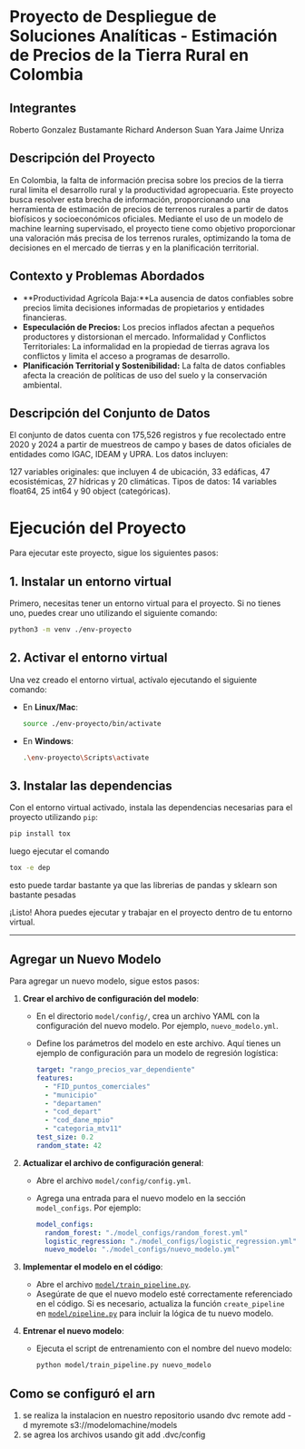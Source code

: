 # Proyecto de Despliegue de Soluciones Analíticas - Estimación de Precios de la Tierra Rural en Colombia

## Integrantes
Roberto Gonzalez Bustamante
Richard Anderson Suan Yara
Jaime Unriza

## Descripción del Proyecto
En Colombia, la falta de información precisa sobre los precios de la tierra rural limita el desarrollo rural y la productividad agropecuaria. Este proyecto busca resolver esta brecha de información, proporcionando una herramienta de estimación de precios de terrenos rurales a partir de datos biofísicos y socioeconómicos oficiales. Mediante el uso de un modelo de machine learning supervisado, el proyecto tiene como objetivo proporcionar una valoración más precisa de los terrenos rurales, optimizando la toma de decisiones en el mercado de tierras y en la planificación territorial.

## Contexto y Problemas Abordados
- **Productividad Agrícola Baja:**La ausencia de datos confiables sobre precios limita decisiones informadas de propietarios y entidades financieras.
- **Especulación de Precios:** Los precios inflados afectan a pequeños productores y distorsionan el mercado.
Informalidad y Conflictos Territoriales: La informalidad en la propiedad de tierras agrava los conflictos y limita el acceso a programas de desarrollo.
- **Planificación Territorial y Sostenibilidad:** La falta de datos confiables afecta la creación de políticas de uso del suelo y la conservación ambiental.

## Descripción del Conjunto de Datos

El conjunto de datos cuenta con 175,526 registros y fue recolectado entre 2020 y 2024 a partir de muestreos de campo y bases de datos oficiales de entidades como IGAC, IDEAM y UPRA. Los datos incluyen:


127 variables originales: que incluyen 4 de ubicación, 33 edáficas, 47 ecosistémicas, 27 hídricas y 20 climáticas.
Tipos de datos: 14 variables float64, 25 int64 y 90 object (categóricas).


# Ejecución del Proyecto

Para ejecutar este proyecto, sigue los siguientes pasos:

## 1. Instalar un entorno virtual

Primero, necesitas tener un entorno virtual para el proyecto. Si no tienes uno, puedes crear uno utilizando el siguiente comando:

```bash
python3 -m venv ./env-proyecto
```

## 2. Activar el entorno virtual

Una vez creado el entorno virtual, actívalo ejecutando el siguiente comando:

- En **Linux/Mac**:

    ```bash
    source ./env-proyecto/bin/activate
    ```

- En **Windows**:

    ```bash
    .\env-proyecto\Scripts\activate
    ```

## 3. Instalar las dependencias

Con el entorno virtual activado, instala las dependencias necesarias para el proyecto utilizando `pip`:

```bash
pip install tox
```
luego ejecutar el comando 
```bash
tox -e dep
```
esto puede tardar bastante ya que las librerias de pandas y sklearn son bastante pesadas

¡Listo! Ahora puedes ejecutar y trabajar en el proyecto dentro de tu entorno virtual.

---


## Agregar un Nuevo Modelo

Para agregar un nuevo modelo, sigue estos pasos:

1. **Crear el archivo de configuración del modelo**:
   - En el directorio `model/config/`, crea un archivo YAML con la configuración del nuevo modelo. Por ejemplo, `nuevo_modelo.yml`.
   - Define los parámetros del modelo en este archivo. Aquí tienes un ejemplo de configuración para un modelo de regresión logística:

     ```yaml
     target: "rango_precios_var_dependiente"
     features:
       - "FID_puntos_comerciales"
       - "municipio"
       - "departamen"
       - "cod_depart"
       - "cod_dane_mpio"
       - "categoria_mtv11"
     test_size: 0.2
     random_state: 42
     ```

2. **Actualizar el archivo de configuración general**:
   - Abre el archivo `model/config/config.yml`.
   - Agrega una entrada para el nuevo modelo en la sección `model_configs`. Por ejemplo:

     ```yaml
     model_configs:
       random_forest: "./model_configs/random_forest.yml"
       logistic_regression: "./model_configs/logistic_regression.yml"
       nuevo_modelo: "./model_configs/nuevo_modelo.yml"
     ```

3. **Implementar el modelo en el código**:
   - Abre el archivo [`model/train_pipeline.py`](model/train_pipeline.py).
   - Asegúrate de que el nuevo modelo esté correctamente referenciado en el código. Si es necesario, actualiza la función `create_pipeline` en [`model/pipeline.py`](model/pipeline.py) para incluir la lógica de tu nuevo modelo.

4. **Entrenar el nuevo modelo**:
   - Ejecuta el script de entrenamiento con el nombre del nuevo modelo:

     ```sh
     python model/train_pipeline.py nuevo_modelo
     ```


## Como se configuró el arn
1. se realiza la instalacion en nuestro repositorio usando dvc remote add -d myremote s3://modelomachine/models
2. se agrea los archivos usando git add .dvc/config
